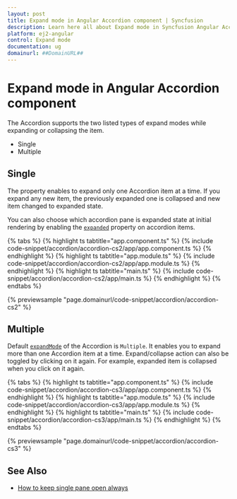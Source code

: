 ```yaml
---
layout: post
title: Expand mode in Angular Accordion component | Syncfusion
description: Learn here all about Expand mode in Syncfusion Angular Accordion component of Syncfusion Essential JS 2 and more.
platform: ej2-angular
control: Expand mode 
documentation: ug
domainurl: ##DomainURL##
---
```


# Expand mode in Angular Accordion component

The Accordion supports the two listed types of expand modes while expanding or collapsing the item.

* Single
* Multiple

## Single

The property enables to expand only one Accordion item at a time. If you expand any new item, the previously expanded one is collapsed and new item changed to expanded state.

You can also choose which accordion pane is expanded state at initial rendering by enabling the [`expanded`](https://ej2.syncfusion.com/angular/documentation/api/accordion/accordionItemModel#expanded) property on accordion items.

{% tabs %}
{% highlight ts tabtitle="app.component.ts" %}
{% include code-snippet/accordion/accordion-cs2/app/app.component.ts %}
{% endhighlight %}
{% highlight ts tabtitle="app.module.ts" %}
{% include code-snippet/accordion/accordion-cs2/app/app.module.ts %}
{% endhighlight %}
{% highlight ts tabtitle="main.ts" %}
{% include code-snippet/accordion/accordion-cs2/app/main.ts %}
{% endhighlight %}
{% endtabs %}
  
{% previewsample "page.domainurl/code-snippet/accordion/accordion-cs2" %}

## Multiple

Default [`expandMode`](https://ej2.syncfusion.com/angular/documentation/api/accordion#expandmode) of the Accordion is `Multiple`.
It enables you to expand more than one Accordion item at a time.
Expand/collapse action can also be toggled by clicking on it again.
For example, expanded item is collapsed when you click on it again.

{% tabs %}
{% highlight ts tabtitle="app.component.ts" %}
{% include code-snippet/accordion/accordion-cs3/app/app.component.ts %}
{% endhighlight %}
{% highlight ts tabtitle="app.module.ts" %}
{% include code-snippet/accordion/accordion-cs3/app/app.module.ts %}
{% endhighlight %}
{% highlight ts tabtitle="main.ts" %}
{% include code-snippet/accordion/accordion-cs3/app/main.ts %}
{% endhighlight %}
{% endtabs %}
  
{% previewsample "page.domainurl/code-snippet/accordion/accordion-cs3" %}

## See Also

* [How to keep single pane open always](./how-to/to-keep-single-pane-open-always/)
